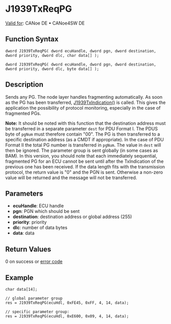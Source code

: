 # J1939TxReqPG

[Valid for](../../../../Shared/FeatureAvailability.md): CANoe DE • CANoe4SW DE

## Function Syntax

```plaintext
dword J1939TxReqPG( dword ecuHandle, dword pgn, dword destination, dword priority, dword dlc, char data[] );
```

```plaintext
dword J1939TxReqPG( dword ecuHandle, dword pgn, dword destination, dword priority, dword dlc, byte data[] );
```

## Description

Sends any PG. The node layer handles fragmenting automatically. As soon as the PG has been transferred, [J1939TxIndication()](CAPLfunctionJ1939AppTxIndication.md) is called. This gives the application the possibility of protocol monitoring, especially in the case of fragmented PGs.

**Note:** It should be noted with this function that the destination address must be transferred in a separate parameter `dest` for PDU Format I. The PDUS byte of `pgNum` must therefore contain "00". The PG is then transferred to a specific destination address (as a CMDT if appropriate). In the case of PDU Format II the total PG number is transferred in `pgNum`. The value in `dest` will then be ignored. The parameter group is sent globally (in some cases as BAM). In this version, you should note that each immediately sequential, fragmented PG for an ECU cannot be sent until after the TxIndication of the previous one has been received. If the data length fits with the transmission protocol, the return value is "0" and the PGN is sent. Otherwise a non-zero value will be returned and the message will not be transferred.

## Parameters

- **ecuHandle**: ECU handle
- **pgn**: PGN which should be sent
- **destination**: destination address or global address (255)
- **priority**: priority
- **dlc**: number of data bytes
- **data**: data

## Return Values

0 on success or [error code](../CAPLfunctionsJ1939NLErrorCodes.md)

## Example

```plaintext
char data[14];

// global parameter group
res = J1939TxReqPG(ecuHdl, 0xFE45, 0xFF, 4, 14, data);

// specific parameter group:
res = J1939TxReqPG(ecuHdl, 0xE600, 0x09, 4, 14, data);
```
